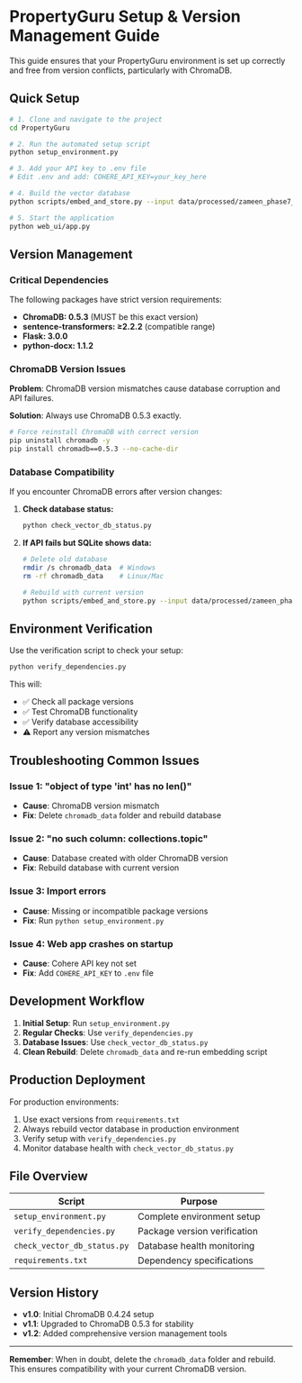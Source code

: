 # PropertyGuru Setup & Version Management Guide

This guide ensures that your PropertyGuru environment is set up correctly and free from version conflicts, particularly with ChromaDB.

## Quick Setup

```bash
# 1. Clone and navigate to the project
cd PropertyGuru

# 2. Run the automated setup script
python setup_environment.py

# 3. Add your API key to .env file
# Edit .env and add: COHERE_API_KEY=your_key_here

# 4. Build the vector database
python scripts/embed_and_store.py --input data/processed/zameen_phase7_chunks.jsonl

# 5. Start the application
python web_ui/app.py
```

## Version Management

### Critical Dependencies

The following packages have strict version requirements:

- **ChromaDB: 0.5.3** (MUST be this exact version)
- **sentence-transformers: ≥2.2.2** (compatible range)
- **Flask: 3.0.0**
- **python-docx: 1.1.2**

### ChromaDB Version Issues

**Problem**: ChromaDB version mismatches cause database corruption and API failures.

**Solution**: Always use ChromaDB 0.5.3 exactly.

```bash
# Force reinstall ChromaDB with correct version
pip uninstall chromadb -y
pip install chromadb==0.5.3 --no-cache-dir
```

### Database Compatibility

If you encounter ChromaDB errors after version changes:

1. **Check database status:**
   ```bash
   python check_vector_db_status.py
   ```

2. **If API fails but SQLite shows data:**
   ```bash
   # Delete old database
   rmdir /s chromadb_data  # Windows
   rm -rf chromadb_data    # Linux/Mac
   
   # Rebuild with current version
   python scripts/embed_and_store.py --input data/processed/zameen_phase7_chunks.jsonl
   ```

## Environment Verification

Use the verification script to check your setup:

```bash
python verify_dependencies.py
```

This will:
- ✅ Check all package versions
- ✅ Test ChromaDB functionality
- ✅ Verify database accessibility
- ⚠️ Report any version mismatches

## Troubleshooting Common Issues

### Issue 1: "object of type 'int' has no len()"
- **Cause**: ChromaDB version mismatch
- **Fix**: Delete `chromadb_data` folder and rebuild database

### Issue 2: "no such column: collections.topic"
- **Cause**: Database created with older ChromaDB version
- **Fix**: Rebuild database with current version

### Issue 3: Import errors
- **Cause**: Missing or incompatible package versions
- **Fix**: Run `python setup_environment.py`

### Issue 4: Web app crashes on startup
- **Cause**: Cohere API key not set
- **Fix**: Add `COHERE_API_KEY` to `.env` file

## Development Workflow

1. **Initial Setup**: Run `setup_environment.py`
2. **Regular Checks**: Use `verify_dependencies.py`
3. **Database Issues**: Use `check_vector_db_status.py`
4. **Clean Rebuild**: Delete `chromadb_data` and re-run embedding script

## Production Deployment

For production environments:

1. Use exact versions from `requirements.txt`
2. Always rebuild vector database in production environment
3. Verify setup with `verify_dependencies.py`
4. Monitor database health with `check_vector_db_status.py`

## File Overview

| Script | Purpose |
|--------|---------|
| `setup_environment.py` | Complete environment setup |
| `verify_dependencies.py` | Package version verification |
| `check_vector_db_status.py` | Database health monitoring |
| `requirements.txt` | Dependency specifications |

## Version History

- **v1.0**: Initial ChromaDB 0.4.24 setup
- **v1.1**: Upgraded to ChromaDB 0.5.3 for stability
- **v1.2**: Added comprehensive version management tools

---

**Remember**: When in doubt, delete the `chromadb_data` folder and rebuild. This ensures compatibility with your current ChromaDB version.
